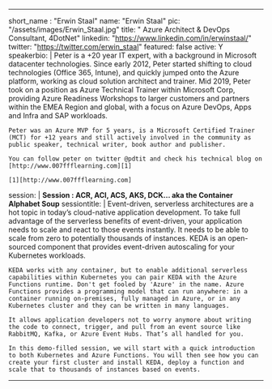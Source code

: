 ---

short_name : "Erwin Staal"
name: "Erwin Staal"
pic: "/assets/images/Erwin_Staal.jpg"
title: " Azure Architect & DevOps Consultant, 4DotNet"
linkedin: "https://www.linkedin.com/in/erwinstaal/"
twitter: "https://twitter.com/erwin_staal"
featured: false
active: Y
speakerbio: |
    Peter is a +20 year IT expert, with a background in Microsoft datacenter technologies. Since early 2012, Peter started shifting to cloud technologies (Office 365, Intune), and quickly jumped onto the Azure platform, working as cloud solution architect and trainer. Mid 2019, Peter took on a position as Azure Technical Trainer within Microsoft Corp, providing Azure Readiness Workshops to larger customers and partners within the EMEA Region and global, with a focus on Azure DevOps, Apps and Infra and SAP workloads.

    Peter was an Azure MVP for 5 years, is a Microsoft Certified Trainer (MCT) for +12 years and still actively involved in the community as public speaker, technical writer, book author and publisher.

    You can follow peter on twitter @pdtit and check his technical blog on [http://www.007ffflearning.com][1]

    [1][http://www.007ffflearning.com]

session: |
    **Session :  ACR, ACI, ACS, AKS, DCK... aka the Container Alphabet Soup**
sessiontitle: |
    Event-driven, serverless architectures are a hot topic in today’s cloud-native application development. To take full advantage of the serverless benefits of event-driven, your application needs to scale and react to those events instantly. It needs to be able to scale from zero to potentially thousands of instances. KEDA is an open-sourced component that provides event-driven autoscaling for your Kubernetes workloads.

    KEDA works with any container, but to enable additional serverless capabilities within Kubernetes you can pair KEDA with the Azure Functions runtime. Don't get fooled by 'Azure' in the name. Azure Functions provides a programming model that can run anywhere: in a container running on-premises, fully managed in Azure, or in any Kubernetes cluster and they can be written in many languages.

    It allows application developers not to worry anymore about writing the code to connect, trigger, and pull from an event source like RabbitMQ, Kafka, or Azure Event Hubs. That’s all handled for you.

    In this demo-filled session, we will start with a quick introduction to both Kubernetes and Azure Functions. You will then see how you can create your first cluster and install KEDA, deploy a function and scale that to thousands of instances based on events.    
---